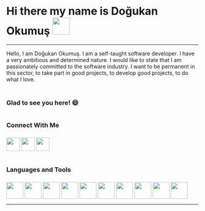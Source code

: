 # Hi there my name is Doğukan Okumuş  <img src="https://raw.githubusercontent.com/MartinHeinz/MartinHeinz/master/wave.gif" style="max-width: 100%; width:45px; height:45px; display: inline-block;" data-target="animated-image.originalImage">
<hr> 

Hello, I am Doğukan Okumuş. I am a self-taught software developer. I have a very ambitious and determined nature. I would like to state that I am passionately committed to the software industry. I want to be permanent in this sector, to take part in good projects, to develop good projects, to do what I love.<h3/>
  <br>
  Glad to see you here! 😄
  
  
  
 # <h3>Connect With Me<h3/>
  <a href="https://www.linkedin.com/in/dogukanokumus/" rel="nofollow"> <img width="35px" align="center" src="https://raw.githubusercontent.com/rahulbanerjee26/githubAboutMeGenerator/main/icons/linked-in-alt.svg" style="max-width: 100%;"></a>    <a href="https://github.com/doguuokms/dogukanokumus"> <img width="35px" align="center" src="https://raw.githubusercontent.com/rahulbanerjee26/githubAboutMeGenerator/main/icons/github.svg" style="max-width: 100%;"></a>   <a href="[https://twitter.com/doguuokms](https://twitter.com/doguuokms)" rel="nofollow"> <img width="35px" align="center" src="https://raw.githubusercontent.com/rahulbanerjee26/githubAboutMeGenerator/main/icons/twitter.svg" style="max-width: 100%;"></a>
  


  
# <h3>Languages and Tools<h3/>
  
  
  <img width="44px" align="center" src="https://raw.githubusercontent.com/rahulbanerjee26/githubAboutMeGenerator/main/icons/html.svg" style="max-width: 100%;">  <img width="44px" align="center" src="https://raw.githubusercontent.com/rahulbanerjee26/githubAboutMeGenerator/main/icons/css.svg" style="max-width: 100%;">  <img width="44px" align="center" src="https://raw.githubusercontent.com/rahulbanerjee26/githubAboutMeGenerator/main/icons/sass.svg" style="max-width: 100%;"> <img width="44px" align="center" src="https://raw.githubusercontent.com/rahulbanerjee26/githubAboutMeGenerator/main/icons/javascript.svg" style="max-width: 100%;"> <img width="44px" align="center" src="https://raw.githubusercontent.com/rahulbanerjee26/githubAboutMeGenerator/main/icons/bootstrap.svg" style="max-width: 100%;">   <img width="44px" align="center" src="https://raw.githubusercontent.com/rahulbanerjee26/githubAboutMeGenerator/main/icons/github.svg" style="max-width: 100%;">    <img width="44px" align="center" src="https://raw.githubusercontent.com/rahulbanerjee26/githubAboutMeGenerator/main/icons/git.svg" style="max-width: 100%;">
 <img width="44px" align="center" src="https://raw.githubusercontent.com/rahulbanerjee26/githubAboutMeGenerator/main/icons/gulp.svg" style="max-width: 100%;">
  <img width="44px" align="center" src="https://raw.githubusercontent.com/rahulbanerjee26/githubAboutMeGenerator/main/icons/tailwind.svg" style="max-width: 100%;">
  <img width="44px" align="center" src="https://raw.githubusercontent.com/rahulbanerjee26/githubAboutMeGenerator/main/icons/mongodb.svg" style="max-width: 100%;">
  
  <hr>  
   




                       
